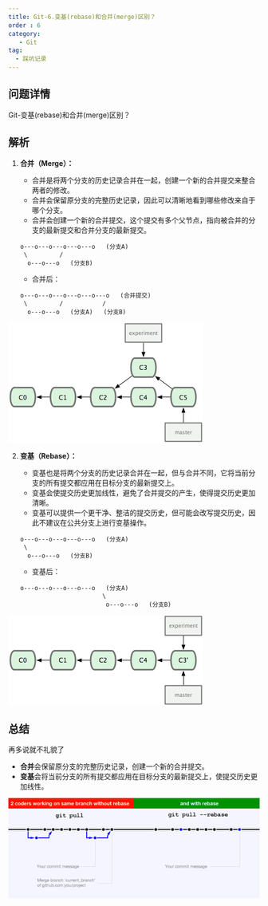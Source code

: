 ```yaml
---
title: Git-6.变基(rebase)和合并(merge)区别？
order : 6
category:
   - Git
tag:
  - 踩坑记录
---
```


## 问题详情

<chatmessage avatar="../../assets/emoji/bqb01.png" :avatarWidth="40">
Git-变基(rebase)和合并(merge)区别？
</chatmessage>

## 解析

1. **合并（Merge）：**
    - 合并是将两个分支的历史记录合并在一起，创建一个新的合并提交来整合两者的修改。
    - 合并会保留原分支的完整历史记录，因此可以清晰地看到哪些修改来自于哪个分支。
    - 合并会创建一个新的合并提交，这个提交有多个父节点，指向被合并的分支的最新提交和合并分支的最新提交。

   ```
   o---o---o---o---o---o   (分支A)
    \         /
     o---o---o   (分支B)
   ```
    - 合并后：
   ```
   o---o---o---o---o---o---o   (合并提交)
    \         /           /
     o---o---o   (分支A)   (分支B)
   ```
![](assets%2Fmerge.png)

2. **变基（Rebase）：**
    - 变基也是将两个分支的历史记录合并在一起，但与合并不同，它将当前分支的所有提交都应用在目标分支的最新提交上。
    - 变基会使提交历史更加线性，避免了合并提交的产生，使得提交历史更加清晰。
    - 变基可以提供一个更干净、整洁的提交历史，但可能会改写提交历史，因此不建议在公共分支上进行变基操作。

   ```
   o---o---o---o---o---o   (分支A)
    \
     o---o---o   (分支B)
   ```
    - 变基后：
   ```
   o---o---o---o---o---o   (分支A)
                          \
                           o---o---o   (分支B)
   ```
![](assets%2Frebase.png)

## 总结

<chatmessage avatar="../../assets/emoji/bqb (2).png" :avatarWidth="40">
再多说就不礼貌了
</chatmessage>

- **合并**会保留原分支的完整历史记录，创建一个新的合并提交。
- **变基**会将当前分支的所有提交都应用在目标分支的最新提交上，使提交历史更加线性。

![](assets%2Fqub.png)